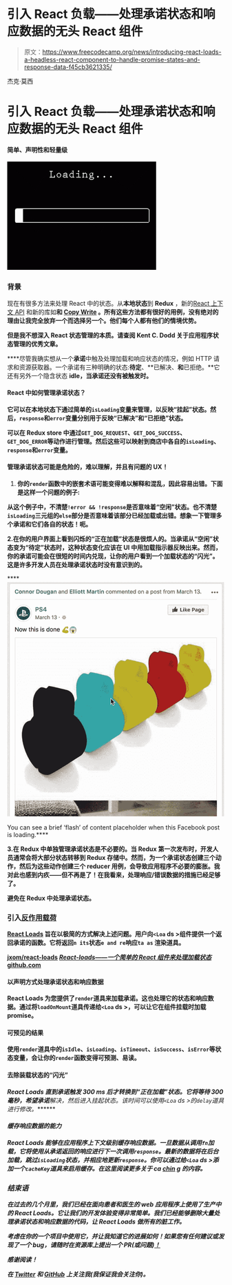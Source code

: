 # 引入 React 负载——处理承诺状态和响应数据的无头 React 组件

> 原文：<https://www.freecodecamp.org/news/introducing-react-loads-a-headless-react-component-to-handle-promise-states-and-response-data-f45cb3621335/>

杰克·莫西

# 引入 React 负载——处理承诺状态和响应数据的无头 React 组件

#### 简单、声明性和轻量级

![XuV9yuD-347LsZM-q9Ws71xI4vuLQR0Bp-E7](img/522a293abe8953def4929f4241904e8d.png)

### 背景

现在有很多方法来处理 React 中的状态。从**本地状态**到 **Redux** ，新的[React 上下文 API](https://reactjs.org/docs/context.html) 和新的库如[](https://github.com/jamiebuilds/unstated)****和 **[Copy Write](https://github.com/aweary/react-copy-write)** 。所有这些方法都有很好的用例，没有绝对的理由让我完全放弃一个而选择另一个。他们每个人都有他们的情境优势。****

****但是我不想深入 React 状态管理的本质。请查阅 Kent C. Dodd 关于应用程序状态管理的优秀文章。****

****尽管我确实想从一个**承诺**中触及处理加载和响应状态的情况，例如 HTTP 请求和资源获取器。一个承诺有三种明确的状态:**待定**、**已解决、**和**已拒绝。**它还有另外一个隐含状态 **idle，**当承诺还没有被触发时。****

#### ****React 中如何管理承诺状态？****

****它可以在本地状态下通过简单的`isLoading`变量来管理，以反映“挂起”状态。然后，`response`和`error`变量分别用于反映“已解决”和“已拒绝”状态。****

****可以在 Redux store 中通过`GET_DOG_REQUEST`、`GET_DOG_SUCCESS`、`GET_DOG_ERROR`等动作进行管理。然后这些可以映射到商店中各自的`isLoading`、`response`和`error`变量。****

#### ****管理承诺状态可能是危险的，难以理解，并且有问题的 UX！****

1.  ****你的`render`函数中的嵌套术语可能变得难以解释和混乱，因此容易出错。下面是这样一个问题的例子:****

****从这个例子中，不清楚`!error && !response`是否意味着“空闲”状态。也不清楚`isLoading`三元组的`else`部分是否意味着该部分已经加载或出错。想象一下管理多个承诺和它们各自的状态！呃。****

****2.在你的用户界面上看到闪烁的“正在加载”状态是很烦人的。当承诺从“空闲”状态变为“待定”状态时，这种状态变化应该在 UI 中用加载指示器反映出来。然而，你的承诺可能会在很短的时间内兑现，让你的用户看到一个加载状态的“闪光”。这是许多开发人员在处理承诺状态时没有意识到的。****

****![yLxb1A-wlpYUtP4kb6DiES2VeVqepaYVwBrV](img/66f2d1639dd1c37b056a76d12fb67992.png)

You can see a brief ‘flash’ of content placeholder when this Facebook post is loading.**** 

****3.在 Redux 中单独管理承诺状态是不必要的。当 Redux 第一次发布时，开发人员通常会将大部分状态转移到 Redux 存储中。然而，为一个承诺状态创建三个动作，然后为这些动作创建三个 reducer 用例，会导致应用程序不必要的膨胀。我对此也感到内疚——但不再是了！在我看来，处理响应/错误数据的措施已经足够了。****

******避免在 Redux 中处理承诺状态。******

### ****引入[反作用载荷](https://github.com/jxom/react-loads)****

****[React Loads](https://github.com/jxom/react-loads) 旨在以极简的方式解决上述问题。用户向`<Loa` ds >组件提供一个返回承诺的函数。它将返回`n its`状态`e and re`响应`ta as` 渲染道具。****

****[**jxom/react-loads**](https://github.com/jxom/react-loads)
[*React-loads——一个简单的 React 组件来处理加载状态*github.com](https://github.com/jxom/react-loads)****

#### ****以声明方式处理承诺状态和响应数据****

****React Loads 为您提供了`render`道具来加载承诺。这也处理它的状态和响应数据。通过将`loadOnMount`道具传递给`<Loa` ds >，可以让它在组件挂载时加载 promise。****

#### ****可预见的结果****

****使用`render`道具中的`isIdle`、`isLoading`、`isTimeout`、`isSuccess`、`isError`等状态变量，会让你的`render`函数变得可预测、易读。****

#### ****去除装载状态的“闪光”****

****React Loads 直到承诺触发 300 ms 后才转换到“正在加载”状态。它将等待 300 毫秒，希望承诺***解决，然后进入挂起状态。该时间可以使用`<Loa` ds >的`delay`道具进行修改。*******

#### *******缓存响应数据的能力*******

*******React Loads 能够在应用程序上下文级别缓存响应数据。一旦数据从调用`fn`加载，它将使用从承诺返回的响应进行下一次调用`response`。最新的数据将在后台加载，跳过`isLoading`状态，并相应地更新`response`。你可以通过给`<Loa` ds >添加一个`cacheKey`道具来启用缓存。在这里阅读更多关于 ca [chin](https://github.com/jxom/react-loads#caching-response-data) g 的内容。*******

### *******结束语*******

*******在过去的几个月里，我们已经在面向患者和医生的 web 应用程序上使用了生产中的 React Loads。它让我们的开发体验变得非常简单。我们已经能够删除大量处理承诺状态和响应数据的代码，让 React Loads 做所有的脏工作。*******

*******考虑在你的一个项目中使用它，并让我知道它的进展如何！如果您有任何建议或发现了一个 bug，请随时在资源库上提出一个 PR(或问题)[！](https://github.com/jxom/react-loads)*******

*******感谢阅读！*******

*********在 [Twitter](https://twitter.com/jxom_) 和 [GitHub](https://github.com/jxom) 上关注我(我保证我会关注你)。*********